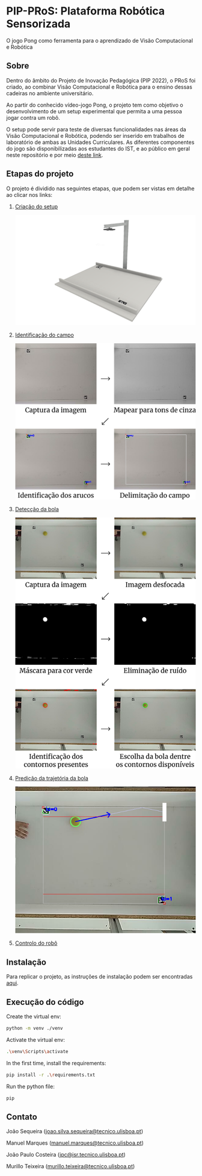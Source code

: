 # PIP-PRoS: Plataforma Robótica Sensorizada

O jogo Pong como ferramenta para o aprendizado de Visão Computacional e Robótica


## Sobre
Dentro do âmbito do Projeto de Inovação Pedagógica (PIP 2022), o PRoS foi criado, ao combinar Visão Computacional e Robótica para o ensino dessas cadeiras no ambiente universitário.

Ao partir do conhecido vídeo-jogo Pong, o projeto tem como objetivo o desenvolvimento de um setup experimental que permita a uma pessoa jogar contra um robô.

O setup pode servir para teste de diversas funcionalidades nas áreas da Visão Computacional e Robótica, podendo ser inserido em trabalhos de laboratório de ambas as Unidades Curriculares. As diferentes componentes do jogo são disponibilizadas aos estudantes do IST, e ao público em geral neste repositório e por meio [deste link](https://sites.google.com/tecnico.ulisboa.pt/pip-pros/home).


## Etapas do projeto

O projeto é dividido nas seguintes etapas, que podem ser vistas em detalhe ao clicar nos links:

1. [Criação do setup](https://sites.google.com/tecnico.ulisboa.pt/pip-pros/etapas/setup-sugerido)

    ![Setup](./images/setup.png)

1. [Identificação do campo](https://sites.google.com/tecnico.ulisboa.pt/pip-pros/etapas/identifica%C3%A7%C3%A3o-do-campo)

    ![Identificação do campo](./images/campo.png)

1. [Detecção da bola](https://sites.google.com/tecnico.ulisboa.pt/pip-pros/etapas/detec%C3%A7%C3%A3o-da-bola)

    ![Detecção da bola](./images/bola.png)

1. [Predição da trajetória da bola](https://sites.google.com/tecnico.ulisboa.pt/pip-pros/etapas/predi%C3%A7%C3%A3o-da-trajet%C3%B3ria)

    ![Predição da trajetória](./images/prediction.png)

1. [Controlo do robô](https://sites.google.com/tecnico.ulisboa.pt/pip-pros/etapas/controlo-do-rob%C3%B4)

## Instalação

Para replicar o projeto, as instruções de instalação podem ser encontradas [aqui](https://sites.google.com/tecnico.ulisboa.pt/pip-pros/instala%C3%A7%C3%A3o-e-personaliza%C3%A7%C3%A3o).

## Execução do código

Create the virtual env:

``` bash
python -m venv ./venv
```

Activate the virtual env:
``` bash
.\venv\Scripts\activate
```

In the first time, install the requirements:
``` bash
pip install -r .\requirements.txt
```

Run the python file:
``` bash
pip 
```


## Contato

João Sequeira (joao.silva.sequeira@tecnico.ulisboa.pt)

Manuel Marques (manuel.marques@tecnico.ulisboa.pt)

João Paulo Costeira (jpc@isr.tecnico.ulisboa.pt)

Murillo Teixeira (murillo.teixeira@tecnico.ulisboa.pt)